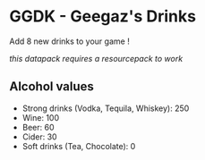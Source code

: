 # GGDK - Geegaz's Drinks

Add 8 new drinks to your game ! 

*this datapack requires a resourcepack to work*

## Alcohol values
- Strong drinks (Vodka, Tequila, Whiskey): 250
- Wine: 100
- Beer: 60
- Cider: 30
- Soft drinks (Tea, Chocolate): 0